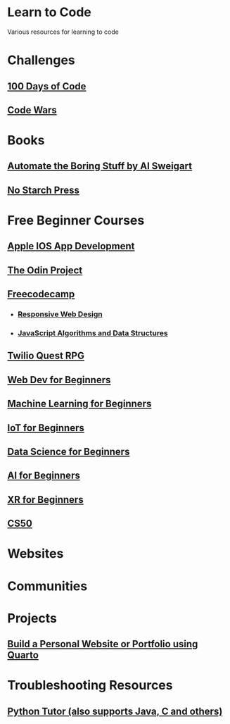 # Learn to Code
Various resources for learning to code

# Challenges
## [100 Days of Code](https://www.100daysofcode.com)
## [Code Wars](www.codewars.com/r/sdr0pQ)

# Books
## [Automate the Boring Stuff by Al Sweigart](https://automatetheboringstuff.com)
## [No Starch Press](https://nostarch.com/catalog/python)

# Free Beginner Courses
## [Apple IOS App Development](https://developer.apple.com/tutorials/app-dev-training)
## [The Odin Project](https://www.theodinproject.com/)
## [Freecodecamp](https://www.freecodecamp.org)
* ### [Responsive Web Design](https://www.freecodecamp.org/learn/2022/responsive-web-design/)
* ### [JavaScript Algorithms and Data Structures](https://www.freecodecamp.org/learn/javascript-algorithms-and-data-structures/)

## [Twilio Quest RPG](https://www.twilio.com/quest)
## [Web Dev for Beginners](https://github.com/microsoft/Web-Dev-For-Beginners/tree/main)
## [Machine Learning for Beginners](https://github.com/microsoft/ML-For-Beginners)
## [IoT for Beginners](https://github.com/microsoft/IoT-For-Beginners)
## [Data Science for Beginners](https://github.com/microsoft/Data-Science-For-Beginners)
## [AI for Beginners](https://github.com/microsoft/ai-for-beginners)
## [XR for Beginners](https://github.com/microsoft/xr-development-for-beginners)
## [CS50](https://cs50.harvard.edu/college/2023/fall/)

# Websites

# Communities

# Projects
## [Build a Personal Website or Portfolio using Quarto](https://quarto.org)

# Troubleshooting Resources
## [Python Tutor (also supports Java, C and others)](https://pythontutor.com/visualize.html#mode=edit)

